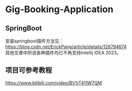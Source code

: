 # Gig-Booking-Application
## SpringBoot
安装springboot插件方法见：
https://blog.csdn.net/ErickPang/article/details/128794674 <br>
其他文章中所说各种插件均已不再支持Intellij IDEA 2023。
## 项目可参考教程
https://www.bilibili.com/video/BV1rT411W7QM
